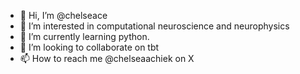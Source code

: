- 👋 Hi, I’m @chelseace
- 👀 I’m interested in computational neuroscience and neurophysics
- 🌱 I’m currently learning python.
- 💞️ I’m looking to collaborate on tbt
- 📫 How to reach me @chelseaachiek on X

<!---
chelseace/chelseace is a ✨ special ✨ repository because its `README.md` (this file) appears on your GitHub profile.
You can click the Preview link to take a look at your changes.
--->
